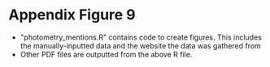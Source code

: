 # Appendix Figure 9
- "photometry_mentions.R" contains code to create figures. This includes the manually-inputted data and the website the data was gathered from
- Other PDF files are outputted from the above R file.
